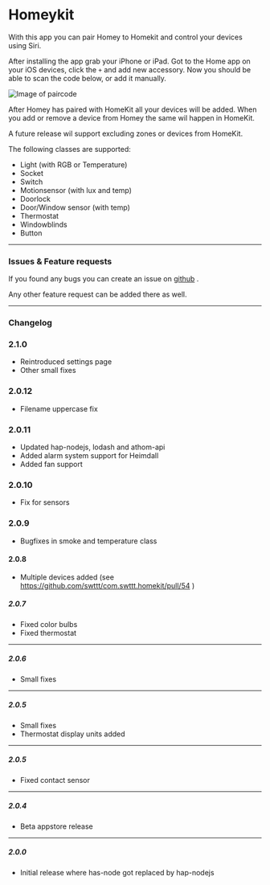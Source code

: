# Homeykit

With this app you can pair Homey to Homekit and control your devices using Siri.

After installing the app grab your iPhone or iPad.
Got to the Home app on your iOS devices, click the `+` and add new accessory.
Now you should be able to scan the code below, or add it manually.

![Image of paircode](https://github.com/swttt/com.swttt.homekit/raw/master/code.png)

After Homey has paired with HomeKit all your devices will be added. When you add or remove a device from Homey the same wil happen in HomeKit.

A future release wil support excluding zones or devices from HomeKit.

The following classes are supported:
- Light (with RGB or Temperature)
- Socket
- Switch
- Motionsensor (with lux and temp)
- Doorlock
- Door/Window sensor (with temp)
- Thermostat
- Windowblinds
- Button

---

### Issues & Feature requests

If you found any bugs you can create an issue on [github](https://github.com/swttt/com.swttt.homekit) .

Any other feature request can be added there as well.

---

### Changelog

### 2.1.0
- Reintroduced settings page
- Other small fixes

### 2.0.12
- Filename uppercase fix

### 2.0.11
- Updated hap-nodejs, lodash and athom-api
- Added alarm system support for Heimdall
- Added fan support

### 2.0.10
- Fix for sensors

### 2.0.9
- Bugfixes in smoke and temperature class

#### 2.0.8
- Multiple devices added (see https://github.com/swttt/com.swttt.homekit/pull/54 )

##### 2.0.7
- Fixed color bulbs
- Fixed thermostat

---

##### 2.0.6
- Small fixes

---

##### 2.0.5
- Small fixes
- Thermostat display units added

---

##### 2.0.5
- Fixed contact sensor

---

##### 2.0.4
- Beta appstore release

---

##### 2.0.0
- Initial release where has-node got replaced by hap-nodejs
